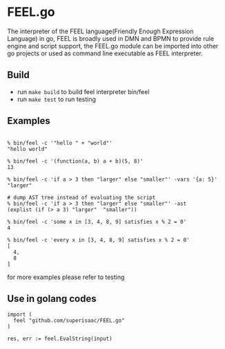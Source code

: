 # FEEL.go

The interpreter of the FEEL language(Friendly Enough Expression
Language) in go, FEEL is broadly used in DMN and BPMN to provide rule
engine and script support, the FEEL.go module can be imported into
other go projects or used as command line executable as FEEL
interpreter.

## Build
* run `make build` to build feel interpreter bin/feel
* run `make test` to run testing

## Examples
```shell

% bin/feel -c '"hello " + "world"'
"hello world"

% bin/feel -c '(function(a, b) a + b)(5, 8)'
13

% bin/feel -c 'if a > 3 then "larger" else "smaller"' -vars '{a: 5}'
"larger"

# dump AST tree instead of evaluating the script
% bin/feel -c 'if a > 3 then "larger" else "smaller"' -ast
(explist (if (> a 3) "larger"  "smaller"))

% bin/feel -c 'some x in [3, 4, 8, 9] satisfies x % 2 = 0'
4

% bin/feel -c 'every x in [3, 4, 8, 9] satisfies x % 2 = 0'
[
  4,
  8
]
```

for more examples please refer to testing

## Use in golang codes
```golang
import (
  feel "github.com/superisaac/FEEL.go"
)

res, err := feel.EvalString(input)

```